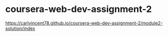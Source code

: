# coursera-web-dev-assignment-2
https://carlvincent78.github.io/coursera-web-dev-assignment-2/module2-solution/index
